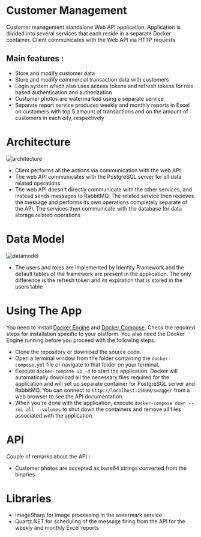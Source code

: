# Customer Management

Customer management standalone Web API application. Application is divided into several services that each reside in a separate Docker container. Client communicates with the Web API via HTTP requests

## Main features :

+ Store and modify customer data
+ Store and modify commercial transaction data with customers
+ Login system which also uses access tokens and refresh tokens for role based authentication and authorization
+ Customer photos are watermarked using a separate service
+ Separate report service produces weekly and monthly reports in Excel on customers with top 5 amount of transactions and on the amount of customers in each city, respectively

# Architecture

![architecture](https://i.imgur.com/GlzD3hP.png)

+ Client performs all the actions via communication with the web API
+ The web API communicates with the PostgreSQL server for all data related operations
+ The web API doesn't directly communicate with the other services, and instead sends messages to RabbitMQ. The related service then recieves the message and performs its own operations completely separate of the API. The services then communicate with the database for data storage related operations

# Data Model

![datamodel](https://i.imgur.com/JAbuwXy.png)

+ The users and roles are implemented by Identity Framework and the default tables of the framework are present in the application. The only difference is the refresh token and its expiration that is stored in the users table

# Using The App

You need to install [Docker Engine](https://docs.docker.com/engine/install/) and [Docker Compose](https://docs.docker.com/compose/install/). Check the required steps for installation specific to your platform. You also need the Docker Engine running before you proceed with the following steps.

+ Clone the repository or download the source code.
+ Open a terminal window from the folder containing the ```docker-compose.yml``` file or navigate to that folder on your terminal.
+ Execute ```docker-compose up -d``` to start the application. Docker will automatically download all the necessary files required for the application and will set up separate container for PostgreSQL server and RabbitMQ. You can connect to ```http://localhost:15000/swagger``` from a web browser to see the API documentation.
+ When you're done with the application, execute ```docker-compose down --rmi all --volumes``` to shut down the containers and remove all files associated with the application.

# API

Couple of remarks about the API :

+ Customer photos are accepted as base64 strings converted from the binaries

# Libraries

+ ImageSharp for image processing in the watermark service
+ Quartz.NET for scheduling of the message firing from the API for the weekly and monthly Excel reports